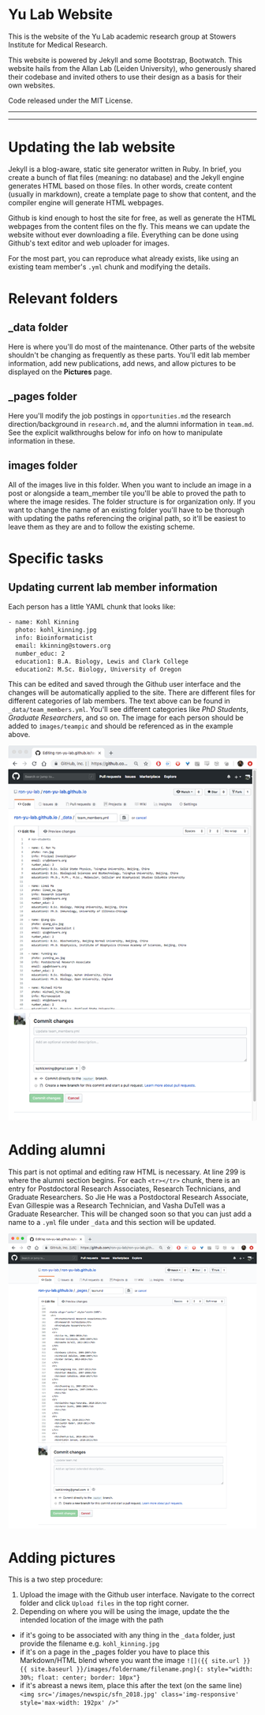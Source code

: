 # Yu Lab Website

This is the website of the Yu Lab academic research group at Stowers Institute for Medical Research.

This website is powered by Jekyll and some Bootstrap, Bootwatch. This website hails from the Allan Lab (Leiden University), who generously shared their codebase and invited others to use their design as a basis for their own websites.

Code released under the MIT License.

---
---

# Updating the lab website

Jekyll is a blog-aware, static site generator written in Ruby. In brief, you create a bunch of flat files (meaning: no database) and the Jekyll engine generates HTML based on those files. In other words, create content (usually in markdown), create a template page to show that content, and the compiler engine will generate HTML webpages.

Github is kind enough to host the site for free, as well as generate the HTML webpages from the content files on the fly. This means we can update the website without ever downloading a file. Everything can be done using Github's text editor and web uploader for images.

For the most part, you can reproduce what already exists, like using an existing team member's `.yml` chunk and modifying the details.


# Relevant folders

## _data folder

Here is where you'll do most of the maintenance. Other parts of the website shouldn't be changing as frequently as these parts. You'll edit lab member information, add new publications, add news, and allow pictures to be displayed on the **Pictures** page.

## _pages folder

Here you'll modify the job postings in `opportunities.md` the research direction/background in `research.md`, and the alumni information in `team.md`. See the explicit walkthroughs below for info on how to manipulate information in these.

## images folder

All of the images live in this folder. When you want to include an image in a post or alongside a team_member tile you'll be able to proved the path to where the image resides. The folder structure is for organization only. If you want to change the name of an existing folder you'll have to be thorough with updating the paths referencing the original path, so it'll be easiest to leave them as they are and to follow the existing scheme.

# Specific tasks

## Updating current lab member information

Each person has a little YAML chunk that looks like:

```
- name: Kohl Kinning
  photo: kohl_kinning.jpg
  info: Bioinformaticist
  email: kkinning@stowers.org
  number_educ: 2
  education1: B.A. Biology, Lewis and Clark College
  education2: M.Sc. Biology, University of Oregon
```

This can be edited and saved through the Github user interface and the changes will be automatically applied to the site. There are different files for different categories of lab members. The text above can be found in `_data/team_members.yml`. You'll see different categories like *PhD Students*, *Graduate Researchers*, and so on. The image for each person should be added to `images/teampic` and should be referenced as in the example above.

![](/images/tutorialpic/editing_team_members.png)

# Adding alumni

This part is not optimal and editing raw HTML is necessary. At line 299 is where the alumni section begins. For each `<tr></tr>` chunk, there is an entry for Postdoctoral Research Associates, Research Technicians, and Graduate Researchers. So Jie He was a Postdoctoral Research Associate, Evan Gillespie was a Research Technician, and Vasha DuTell was a Graduate Researcher. This will be changed soon so that you can just add a name to a `.yml` file under `_data` and this section will be updated.

![](/images/tutorialpic/editing_alumni.png)

# Adding pictures

This is a two step procedure:

1. Upload the image with the Github user interface. Navigate to the correct folder and click `Upload files` in the top right corner.
2. Depending on where you will be using the image, update the the intended location of the image with the path
  + if it's going to be associated with any thing in the `_data` folder, just provide the filename e.g. `kohl_kinning.jpg`
  + if it's on a page in the _pages folder you have to place this Markdown/HTML blend where you want the image `![]({{ site.url }}{{ site.baseurl }}/images/foldername/filename.png){: style="width: 30%; float: center; border: 10px"}`
  + if it's abreast a news item, place this after the text (on the same line) `<img src='/images/newspic/sfn_2018.jpg' class='img-responsive' style='max-width: 192px' />"`
